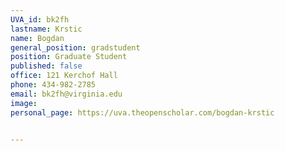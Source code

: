 ```yaml
---
UVA_id: bk2fh
lastname: Krstic
name: Bogdan
general_position: gradstudent
position: Graduate Student
published: false
office: 121 Kerchof Hall
phone: 434-982-2785
email: bk2fh@virginia.edu
image:
personal_page: https://uva.theopenscholar.com/bogdan-krstic


---
```

